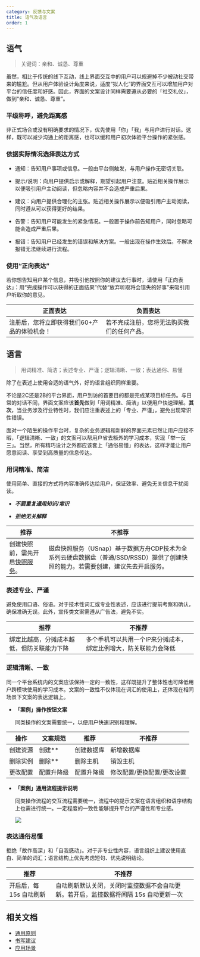 ```yaml
---
category: 反馈与文案
title: 语气及语言
order: 1
---
```


## 语气

> 关键词：亲和、诚恳、尊重

虽然，相比于传统的线下互动，线上界面交互中的用户可以规避掉不少被动社交带来的尴尬。但从用户体验设计角度来说，适度“拟人化”的界面交互可以增加用户对平台的信任度和好感。因此，界面的文案设计同样需要遵从必要的「社交礼仪」，做到“亲和、诚恳、尊重”。

### 平级称呼，避免距离感

非正式场合或没有明确要求的情况下，优先使用「你」「我」与用户进行对话。这样，既可以减少沟通上的距离感，也可以缓和用户初次体验平台操作的紧张感。

### 依据实际情况选择表达方式

- 通知：告知用户事项或信息。一般由平台侧触发，与用户操作无密切关联。

- 提示/说明：向用户提供启示或解释，期望引起用户注意。贴近相关操作展示以便吸引用户主动阅读，但忽略内容并不会造成严重后果。

- 建议：向用户提供合理化的主张。贴近相关操作展示以便吸引用户主动阅读，同时遵从可以获得更好的结果。

- 告警：告知用户可能发生的紧急情况。一般置于操作前告知用户，同时忽略可能会造成严重后果。

- 报错：告知用户已经发生的错误和解决方案。一般出现在操作生效后。不解决报错无法继续进行流程。

  

### 使用“正向表达”

若你想告知用户某个信息，并吸引他按照你的建议去行事时，请使用「正向表达」：用“完成操作可以获得的正面结果”代替“放弃听取将会错失的好事”来吸引用户听取你的意见。

| 正面表达                                    | 负面表达                                   |
| ------------------------------------------- | ------------------------------------------ |
| 注册后，您将立即获得我们60+产品的体验机会！ | 若不完成注册，您将无法购买我们的任何产品。 |



## 语言

> 用词精准、简洁；表述专业、严谨；逻辑清晰、一致；表达通俗、易懂

除了在表述上使用合适的语气外，好的语言组织同样重要。

不论是2C还是2B的平台界面，用户到访的首要目的都是完成某项目标任务。与日常的对话不同，界面文案应该**首先**做到「用词精准、简洁」以便用户快速理解。**其次**，当业务涉及行业特性时，我们应注重表述上的「专业、严谨」，避免出现常识性错误。

面对一个陌生的操作平台时，复杂的业务逻辑和新鲜的界面元素已然让用户应接不暇，「逻辑清晰、一致」的文案可以帮用户省去额外的学习成本，实现「举一反三」。当然，所有精巧设计之外都应该套上「通俗易懂」的表达，这样才能让用户愿意阅读、享受到高质量的信息传达。

### 用词精准、简洁

使用简单、直接的方式将内容准确传达给用户，保证效率、避免无关信息干扰阅读。

- ***不要重复通用知识/常识***

- ***拒绝无关解释***

| 推荐                               | 不推荐                                                       |
| ---------------------------------- | ------------------------------------------------------------ |
| 创建快照前，需先开启[快照服务]()。 | 磁盘快照服务（USnap）基于数据方舟CDP技术为全系列云硬盘数据盘（普通/SSD/RSSD）提供了创建快照的能力。若需要创建，建议先去开启服务。 |



### 表述专业、严谨

避免使用口语、俗语。对于技术性词汇或专业性表述，应该进行提前考察和确认，确保准确无误。此外，宣传类文案需遵从广告法，避免不实。

| 推荐                                       | 不推荐                                                       |
| ------------------------------------------ | ------------------------------------------------------------ |
| 绑定比越高，分摊成本越低，但防关联能力下降 | 多个手机可以共用一个IP来分摊成本，绑定比例增大，防关联能力会降低 |




### 逻辑清晰、一致

同一个平台系统内的文案应该保持一定的一致性，这样既提升了整体性也可降低用户跨模块使用的学习成本。文案的一致性不仅体现在词汇的使用上，还体现在相同场景下文案的表达逻辑上。

- **「案例」操作按钮文案**

  同类操作的文案需要统一，以便用户快速识别和理解。

| 操作     | 文案规范   | 推荐       | 不推荐                     |
| -------- | ---------- | ---------- | -------------------------- |
| 创建资源 | 创建**     | 创建数据库 | 新增数据库                 |
| 删除实例 | 删除**     | 删除主机   | 销毁主机                   |
| 更改配置 | 配置升降级 | 配置升降级 | 修改配置/更换配置/更改设置 |

- **「案例」通用流程提示说明**

  同类操作流程的交互流程需要统一，流程中的提示文案在语言组织和语序结构上也需进行统一。一定程度的一致性能够提升平台的严谨性和专业感。

  ![](https://www-s.ucloud.cn/2022/11/e52045ce2b233cb97bcfac9db41eb80d_1668414177232.png)

### 表达通俗易懂

拒绝「故作高深」和「自我感动」。对于非专业性内容，语言组织上建议使用直白、简单的词汇；语言结构上优先考虑短句、优先说明结论。

| 推荐                    | 不推荐                                                       |
| ----------------------- | ------------------------------------------------------------ |
| 开启后，每 15s 自动刷新 | 自动刷新默认关闭，关闭时监控数据不会自动更新。若开启，监控数据将间隔 15s 自动更新一次 |


## 相关文档
- [通用原则](/spec/copywriting_default/)
- [书写建议](/spec/copywriting_writing/)
- [应用场景](/spec/feedback_application/)

